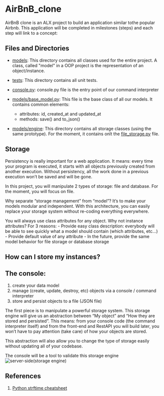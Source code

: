 # AirBnB_clone

AirBnB clone is an ALX project to build an application similar tothe popular Airbnb. This application will be completed in milestones (steps) and each step will link to a concept:

## Files and Directories
- [models](./models):
This directory contains all classes used for the entire project. A class, called "model" in a OOP project is the representation of an object/instance.

- [tests](./tests):
This directory contains all unit tests.

- [console.py](./console.py):
console.py file is the entry point of our command interpreter

- [models/base_model.py](./models/base_model.py):
This file is the base class of all our models. It contains common elements:
	- attributes: id, created_at and updated_at
	- methods: save() and to_json()

- [models/engine](./models/engine):
This directory contains all storage classes (using the same prototype). For the moment, it contains onlt the [file_storage.py](./models/engine/file_storage.py) file.

## Storage
Persistency is really important for a web application. It means: every time your program is executed, it starts with all objects previously created from another execution. Without persistency, all the work done in a previous execution won’t be saved and will be gone.

In this project, you will manipulate 2 types of storage: file and database. For the moment, you will focus on file.

Why separate “storage management” from “model”? It’s to make your models modular and independent. With this architecture, you can easily replace your storage system without re-coding everything everywhere.

You will always use class attributes for any object. Why not instance attributes? For 3 reasons:
	- Provide easy class description: everybody will be able to see quickly what a model should contain (which attributes, etc…)
	- Provide default value of any attribute
	- In the future, provide the same model behavior for file storage or database storage

## How can I store my instances?


## The console:
1. create your data model
2. manage (create, update, destroy, etc) objects via a console / command interpreter
3. store and persist objects to a file (JSON file)

The first piece is to manipulate a powerful storage system. This storage engine will give us an abstraction between “My object” and “How they are stored and persisted”. This means: from your console code (the command interpreter itself) and from the front-end and RestAPI you will build later, you won’t have to pay attention (take care) of how your objects are stored.

This abstraction will also allow you to change the type of storage easily without updating all of your codebase.

The console will be a tool to validate this storage engine
![server-side(storage engine)]()

## References
1. [Python strftime cheatsheet](https://strftime.org/)
